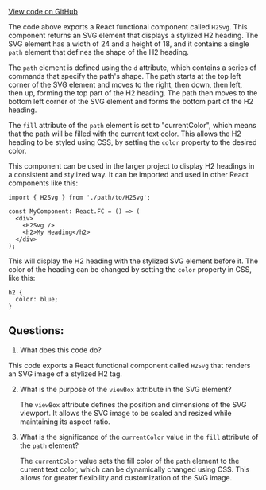 [View code on GitHub](https://github.com/technologiestiftung/kulturdaten-frontend/blob/master/components/assets/H2Svg.tsx)

The code above exports a React functional component called `H2Svg`. This component returns an SVG element that displays a stylized H2 heading. The SVG element has a width of 24 and a height of 18, and it contains a single `path` element that defines the shape of the H2 heading.

The `path` element is defined using the `d` attribute, which contains a series of commands that specify the path's shape. The path starts at the top left corner of the SVG element and moves to the right, then down, then left, then up, forming the top part of the H2 heading. The path then moves to the bottom left corner of the SVG element and forms the bottom part of the H2 heading.

The `fill` attribute of the `path` element is set to "currentColor", which means that the path will be filled with the current text color. This allows the H2 heading to be styled using CSS, by setting the `color` property to the desired color.

This component can be used in the larger project to display H2 headings in a consistent and stylized way. It can be imported and used in other React components like this:

```
import { H2Svg } from './path/to/H2Svg';

const MyComponent: React.FC = () => (
  <div>
    <H2Svg />
    <h2>My Heading</h2>
  </div>
);
```

This will display the H2 heading with the stylized SVG element before it. The color of the heading can be changed by setting the `color` property in CSS, like this:

```
h2 {
  color: blue;
}
```
## Questions: 
 1. What does this code do?
   
   This code exports a React functional component called `H2Svg` that renders an SVG image of a stylized H2 tag.

2. What is the purpose of the `viewBox` attribute in the SVG element?
   
   The `viewBox` attribute defines the position and dimensions of the SVG viewport. It allows the SVG image to be scaled and resized while maintaining its aspect ratio.

3. What is the significance of the `currentColor` value in the `fill` attribute of the `path` element?
   
   The `currentColor` value sets the fill color of the `path` element to the current text color, which can be dynamically changed using CSS. This allows for greater flexibility and customization of the SVG image.